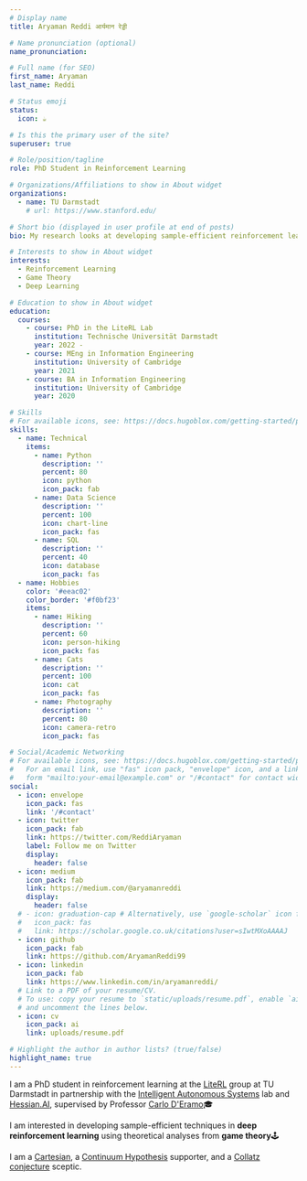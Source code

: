 ```yaml
---
# Display name
title: Aryaman Reddi आर्यमान रेड्डी

# Name pronunciation (optional)
name_pronunciation:

# Full name (for SEO)
first_name: Aryaman
last_name: Reddi

# Status emoji
status:
  icon: ☕️

# Is this the primary user of the site?
superuser: true

# Role/position/tagline
role: PhD Student in Reinforcement Learning 

# Organizations/Affiliations to show in About widget
organizations:
  - name: TU Darmstadt
    # url: https://www.stanford.edu/

# Short bio (displayed in user profile at end of posts)
bio: My research looks at developing sample-efficient reinforcement learning algorithms using game theoretical analyses of multi-agent settings.

# Interests to show in About widget
interests:
  - Reinforcement Learning
  - Game Theory
  - Deep Learning

# Education to show in About widget
education:
  courses:
    - course: PhD in the LiteRL Lab
      institution: Technische Universität Darmstadt
      year: 2022 - 
    - course: MEng in Information Engineering
      institution: University of Cambridge
      year: 2021
    - course: BA in Information Engineering
      institution: University of Cambridge
      year: 2020

# Skills
# For available icons, see: https://docs.hugoblox.com/getting-started/page-builder/#icons
skills:
  - name: Technical
    items:
      - name: Python
        description: ''
        percent: 80
        icon: python
        icon_pack: fab
      - name: Data Science
        description: ''
        percent: 100
        icon: chart-line
        icon_pack: fas
      - name: SQL
        description: ''
        percent: 40
        icon: database
        icon_pack: fas
  - name: Hobbies
    color: '#eeac02'
    color_border: '#f0bf23'
    items:
      - name: Hiking
        description: ''
        percent: 60
        icon: person-hiking
        icon_pack: fas
      - name: Cats
        description: ''
        percent: 100
        icon: cat
        icon_pack: fas
      - name: Photography
        description: ''
        percent: 80
        icon: camera-retro
        icon_pack: fas

# Social/Academic Networking
# For available icons, see: https://docs.hugoblox.com/getting-started/page-builder/#icons
#   For an email link, use "fas" icon pack, "envelope" icon, and a link in the
#   form "mailto:your-email@example.com" or "/#contact" for contact widget.
social:
  - icon: envelope
    icon_pack: fas
    link: '/#contact'
  - icon: twitter
    icon_pack: fab
    link: https://twitter.com/ReddiAryaman
    label: Follow me on Twitter
    display:
      header: false
  - icon: medium
    icon_pack: fab
    link: https://medium.com/@aryamanreddi
    display:
      header: false
  # - icon: graduation-cap # Alternatively, use `google-scholar` icon from `ai` icon pack
  #   icon_pack: fas
  #   link: https://scholar.google.co.uk/citations?user=sIwtMXoAAAAJ
  - icon: github
    icon_pack: fab
    link: https://github.com/AryamanReddi99
  - icon: linkedin
    icon_pack: fab
    link: https://www.linkedin.com/in/aryamanreddi/
  # Link to a PDF of your resume/CV.
  # To use: copy your resume to `static/uploads/resume.pdf`, enable `ai` icons in `params.yaml`,
  # and uncomment the lines below.
  - icon: cv
    icon_pack: ai
    link: uploads/resume.pdf

# Highlight the author in author lists? (true/false)
highlight_name: true
---
```


I am a PhD student in reinforcement learning at the [LiteRL](https://www.informatik.uni-wuerzburg.de/rlcdm/team/) group at TU Darmstadt in partnership with the [Intelligent Autonomous Systems](https://www.ias.informatik.tu-darmstadt.de/) lab and [Hessian.AI](https://hessian.ai/), supervised by Professor [Carlo D'Eramo](https://www.informatik.uni-wuerzburg.de/rlcdm/team/carlo-deramo/)🎓

I am interested in developing sample-efficient techniques in **deep reinforcement learning** using theoretical analyses from **game theory**🕹️

I am a [Cartesian](https://en.wikipedia.org/wiki/Cartesianism), a [Continuum Hypothesis](https://en.wikipedia.org/wiki/Continuum_hypothesis) supporter, and a [Collatz conjecture](https://en.wikipedia.org/wiki/Collatz_conjecture) sceptic.
<!-- {style="text-align: justify;"} -->
